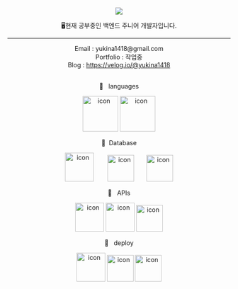 <br>
<p align="center">
<img src="https://capsule-render.vercel.app/api?&type=waving&color=timeAuto&height=180&section=header&text=Yukina1418's%20Hub&fontSize=50&animation=fadeIn&fontAlignY=45" />
  </p>

<div align='center'> 🖥현재 공부중인 백엔드 주니어 개발자입니다.</div>
<hr>
<div align='center'> Email : yukina1418@gmail.com</div>
<div align='center'> Portfolio : 작업중</div>
<div align='center'> Blog : <a href="https://velog.io/@yukina1418">https://velog.io/@yukina1418</a></div>
<br>
<p align="center">
🍚&nbsp&nbsp&nbsplanguages
  </p>
<p align="center">
<img alt= "icon" wide="80" height="80" src ="https://techstack-generator.vercel.app/js-icon.svg">
<img alt= "icon" wide="80" height="80" src ="https://techstack-generator.vercel.app/ts-icon.svg">
  </p>
 <p align="center">
🍱&nbsp&nbspDatabase
  </p>
<p align="center">
<img alt= "icon" wide="65" height="65" src ="https://techstack-generator.vercel.app/mysql-icon.svg">
  &nbsp&nbsp&nbsp&nbsp&nbsp&nbsp
<img alt= "icon" wide="60" height="60" src ="https://upload.wikimedia.org/wikipedia/commons/thumb/f/f9/Antu_mongodb.svg/512px-Antu_mongodb.svg.png?20160706123547">
&nbsp
&nbsp
&nbsp
<img alt= "icon" wide="60" height="60" src ="https://cdn4.iconfinder.com/data/icons/redis-2/1451/Untitled-2-512.png">
  </p> 
  
<p align="center">
🥘 &nbsp&nbspAPIs
  </p>
<p align="center">
<img alt= "icon" wide="65" height="65" src ="https://techstack-generator.vercel.app/restapi-icon.svg">
<img alt= "icon" wide="65" height="65" src ="https://techstack-generator.vercel.app/graphql-icon.svg">
<img alt= "icon" wide="60" height="60" src ="https://symbols.getvecta.com/stencil_89/37_nestjs-icon.a67daec196.svg">
  </p>
<p align="center">
🍰 &nbsp&nbspdeploy
  </p>
<p align="center">
<img alt= "icon" wide="65" height="65" src ="https://techstack-generator.vercel.app/docker-icon.svg">
<img alt= "icon" wide="60" height="60" src ="https://techstack-generator.vercel.app/kubernetes-icon.svg">
<img alt= "icon" wide="60" height="60" src="https://lirp.cdn-website.com/aa0ef369/dms3rep/multi/opt/google-cloud-icon-570w.png">
  </p>
